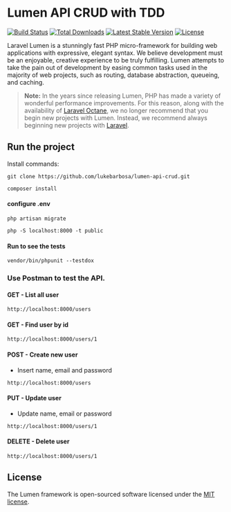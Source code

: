 # Lumen API CRUD with TDD

[![Build Status](https://travis-ci.org/laravel/lumen-framework.svg)](https://travis-ci.org/laravel/lumen-framework)
[![Total Downloads](https://img.shields.io/packagist/dt/laravel/lumen-framework)](https://packagist.org/packages/laravel/lumen-framework)
[![Latest Stable Version](https://img.shields.io/packagist/v/laravel/lumen-framework)](https://packagist.org/packages/laravel/lumen-framework)
[![License](https://img.shields.io/packagist/l/laravel/lumen)](https://packagist.org/packages/laravel/lumen-framework)

Laravel Lumen is a stunningly fast PHP micro-framework for building web applications with expressive, elegant syntax. We
believe development must be an enjoyable, creative experience to be truly fulfilling. Lumen attempts to take the pain
out of development by easing common tasks used in the majority of web projects, such as routing, database abstraction,
queueing, and caching.

> **Note:** In the years since releasing Lumen, PHP has made a variety of wonderful performance improvements. For this
> reason, along with the availability of [Laravel Octane](https://laravel.com/docs/octane), we no longer recommend that
> you begin new projects with Lumen. Instead, we recommend always beginning new projects
> with [Laravel](https://laravel.com).

## Run the project

Install commands:

```
git clone https://github.com/lukebarbosa/lumen-api-crud.git
```

```
composer install
```

#### configure .env

```
php artisan migrate
```

```
php -S localhost:8000 -t public
```

#### Run to see the tests

```
vendor/bin/phpunit --testdox
```

### Use Postman to test the API.

#### GET - List all user

```
http://localhost:8000/users
```

#### GET - Find user by id

```
http://localhost:8000/users/1
```

#### POST - Create new user

- Insert name, email and password

```
http://localhost:8000/users
```

#### PUT - Update user

- Update name, email or password

```
http://localhost:8000/users/1
```

#### DELETE - Delete user

```
http://localhost:8000/users/1
```

## License

The Lumen framework is open-sourced software licensed under the [MIT license](https://opensource.org/licenses/MIT).
